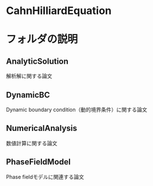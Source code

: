 # CahnHilliardEquation

# フォルダの説明
## AnalyticSolution
解析解に関する論文

## DynamicBC
Dynamic boundary condition（動的境界条件）に関する論文

## NumericalAnalysis
数値計算に関する論文

## PhaseFieldModel
Phase fieldモデルに関連する論文
